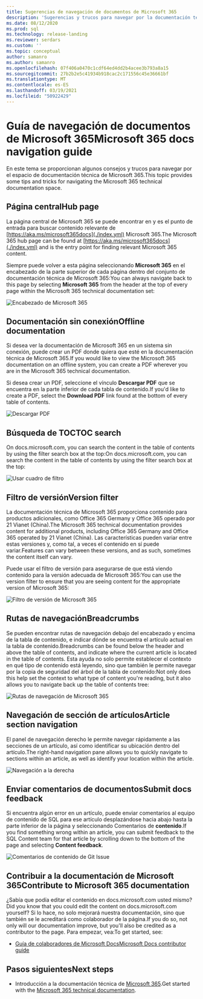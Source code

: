 ```yaml
---
title: Sugerencias de navegación de documentos de Microsoft 365
description: 'Sugerencias y trucos para navegar por la documentación técnica de Microsoft 365: explica aspectos como la página central, la tabla de contenido, el encabezado, así como cómo usar las rutas de navegación y cómo usar el filtro de versión.'
ms.date: 08/12/2020
ms.prod: sql
ms.technology: release-landing
ms.reviewer: serdars
ms.custom: ''
ms.topic: conceptual
author: samanro
ms.author: samanro
ms.openlocfilehash: 07f406a0470c1cdf64ed4dd2b4acee3b793a8a15
ms.sourcegitcommit: 27b2b2e5c41934b918cac2c171556c45e36661bf
ms.translationtype: MT
ms.contentlocale: es-ES
ms.lasthandoff: 03/19/2021
ms.locfileid: "50922429"
---
```

# <a name="microsoft-365-docs-navigation-guide"></a><span data-ttu-id="fbc3a-103">Guía de navegación de documentos de Microsoft 365</span><span class="sxs-lookup"><span data-stu-id="fbc3a-103">Microsoft 365 docs navigation guide</span></span>

<span data-ttu-id="fbc3a-104">En este tema se proporcionan algunos consejos y trucos para navegar por el espacio de documentación técnica de Microsoft 365.</span><span class="sxs-lookup"><span data-stu-id="fbc3a-104">This topic provides some tips and tricks for navigating the Microsoft 365 technical documentation space.</span></span>  

## <a name="hub-page"></a><span data-ttu-id="fbc3a-105">Página central</span><span class="sxs-lookup"><span data-stu-id="fbc3a-105">Hub page</span></span>

<span data-ttu-id="fbc3a-106">La página central de Microsoft 365 se puede encontrar en y es el punto de entrada para buscar contenido relevante de [https://aka.ms/microsoft365docs](./index.yml) Microsoft 365.</span><span class="sxs-lookup"><span data-stu-id="fbc3a-106">The Microsoft 365 hub page can be found at [https://aka.ms/microsoft365docs](./index.yml) and is the entry point for finding relevant Microsoft 365 content.</span></span>

<span data-ttu-id="fbc3a-107">Siempre puede volver a esta página seleccionando **Microsoft 365** en el encabezado de la parte superior de cada página dentro del conjunto de documentación técnica de Microsoft 365:</span><span class="sxs-lookup"><span data-stu-id="fbc3a-107">You can always navigate back to this page by selecting **Microsoft 365** from the header at the top of every page within the Microsoft 365 technical documentation set:</span></span>

![Encabezado de Microsoft 365](media/m365-header-cursor.png)

## <a name="offline-documentation"></a><span data-ttu-id="fbc3a-109">Documentación sin conexión</span><span class="sxs-lookup"><span data-stu-id="fbc3a-109">Offline documentation</span></span>

<span data-ttu-id="fbc3a-110">Si desea ver la documentación de Microsoft 365 en un sistema sin conexión, puede crear un PDF donde quiera que esté en la documentación técnica de Microsoft 365.</span><span class="sxs-lookup"><span data-stu-id="fbc3a-110">If you would like to view the Microsoft 365 documentation on an offline system, you can create a PDF wherever you are in the Microsoft 365 technical documentation.</span></span>

<span data-ttu-id="fbc3a-111">Si desea crear un PDF, seleccione el vínculo **Descargar PDF** que se encuentra en la parte inferior de cada tabla de contenido.</span><span class="sxs-lookup"><span data-stu-id="fbc3a-111">If you'd like to create a PDF, select the **Download PDF** link found at the bottom of every table of contents.</span></span>

![Descargar PDF](media/m365-download-pdf-cursor.png)

## <a name="toc-search"></a><span data-ttu-id="fbc3a-113">Búsqueda de TOC</span><span class="sxs-lookup"><span data-stu-id="fbc3a-113">TOC search</span></span> 
<span data-ttu-id="fbc3a-114">On docs.microsoft.com, you can search the content in the table of contents by using the filter search box at the top:</span><span class="sxs-lookup"><span data-stu-id="fbc3a-114">On docs.microsoft.com, you can search the content in the table of contents by using the filter search box at the top:</span></span>

![Usar cuadro de filtro](media/m365-filter-by-title.png)

## <a name="version-filter"></a><span data-ttu-id="fbc3a-116">Filtro de versión</span><span class="sxs-lookup"><span data-stu-id="fbc3a-116">Version filter</span></span>
<span data-ttu-id="fbc3a-117">La documentación técnica de Microsoft 365 proporciona contenido para productos adicionales, como Office 365 Germany y Office 365 operado por 21 Vianet (China).</span><span class="sxs-lookup"><span data-stu-id="fbc3a-117">The Microsoft 365 technical documentation provides content for additional products, including Office 365 Germany and Office 365 operated by 21 Vianet (China).</span></span> <span data-ttu-id="fbc3a-118">Las características pueden variar entre estas versiones y, como tal, a veces el contenido en sí puede variar.</span><span class="sxs-lookup"><span data-stu-id="fbc3a-118">Features can vary between these versions, and as such, sometimes the content itself can vary.</span></span>

<span data-ttu-id="fbc3a-119">Puede usar el filtro de versión para asegurarse de que está viendo contenido para la versión adecuada de Microsoft 365:</span><span class="sxs-lookup"><span data-stu-id="fbc3a-119">You can use the version filter to ensure that you are seeing content for the appropriate version of Microsoft 365:</span></span>

![Filtro de versión de Microsoft 365](media/m365-version-filter.png)

## <a name="breadcrumbs"></a><span data-ttu-id="fbc3a-121">Rutas de navegación</span><span class="sxs-lookup"><span data-stu-id="fbc3a-121">Breadcrumbs</span></span>

<span data-ttu-id="fbc3a-122">Se pueden encontrar rutas de navegación debajo del encabezado y encima de la tabla de contenido, e indicar dónde se encuentra el artículo actual en la tabla de contenido.</span><span class="sxs-lookup"><span data-stu-id="fbc3a-122">Breadcrumbs can be found below the header and above the table of contents, and indicate where the current article is located in the table of contents.</span></span>  <span data-ttu-id="fbc3a-123">Esta ayuda no solo permite establecer el contexto en qué tipo de contenido está leyendo, sino que también le permite navegar por la copia de seguridad del árbol de la tabla de contenido:</span><span class="sxs-lookup"><span data-stu-id="fbc3a-123">Not only does this help set the context to what type of content you're reading, but it also allows you to navigate back up the table of contents tree:</span></span>

![Rutas de navegación de Microsoft 365](media/m365-breadcrumb.png)

## <a name="article-section-navigation"></a><span data-ttu-id="fbc3a-125">Navegación de sección de artículos</span><span class="sxs-lookup"><span data-stu-id="fbc3a-125">Article section navigation</span></span>

<span data-ttu-id="fbc3a-126">El panel de navegación derecho le permite navegar rápidamente a las secciones de un artículo, así como identificar su ubicación dentro del artículo.</span><span class="sxs-lookup"><span data-stu-id="fbc3a-126">The right-hand navigation pane allows you to quickly navigate to sections within an article, as well as identify your location within the article.</span></span>  

![Navegación a la derecha](media/m365-article-sections.png)

## <a name="submit-docs-feedback"></a><span data-ttu-id="fbc3a-128">Enviar comentarios de documentos</span><span class="sxs-lookup"><span data-stu-id="fbc3a-128">Submit docs feedback</span></span>

<span data-ttu-id="fbc3a-129">Si encuentra algún error en un artículo, puede enviar comentarios al equipo de contenido de SQL para ese artículo desplazándose hacia abajo hasta la parte inferior de la página y seleccionando Comentarios de **contenido**.</span><span class="sxs-lookup"><span data-stu-id="fbc3a-129">If you find something wrong within an article, you can submit feedback to the SQL Content team for that article by scrolling down to the bottom of the page and selecting **Content feedback**.</span></span>

![Comentarios de contenido de Git Issue](media/m365-article-feedback.png)

## <a name="contribute-to-microsoft-365-documentation"></a><span data-ttu-id="fbc3a-131">Contribuir a la documentación de Microsoft 365</span><span class="sxs-lookup"><span data-stu-id="fbc3a-131">Contribute to Microsoft 365 documentation</span></span>

<span data-ttu-id="fbc3a-132">¿Sabía que podía editar el contenido en docs.microsoft.com usted mismo?</span><span class="sxs-lookup"><span data-stu-id="fbc3a-132">Did you know that you could edit the content on docs.microsoft.com yourself?</span></span> <span data-ttu-id="fbc3a-133">Si lo hace, no solo mejorará nuestra documentación, sino que también se le acreditará como colaborador de la página.</span><span class="sxs-lookup"><span data-stu-id="fbc3a-133">If you do so, not only will our documentation improve, but you'll also be credited as a contributor to the page.</span></span> <span data-ttu-id="fbc3a-134">Para empezar, vea:</span><span class="sxs-lookup"><span data-stu-id="fbc3a-134">To get started, see:</span></span>

- [<span data-ttu-id="fbc3a-135">Guía de colaboradores de Microsoft Docs</span><span class="sxs-lookup"><span data-stu-id="fbc3a-135">Microsoft Docs contributor guide</span></span>](/contribute/)

## <a name="next-steps"></a><span data-ttu-id="fbc3a-136">Pasos siguientes</span><span class="sxs-lookup"><span data-stu-id="fbc3a-136">Next steps</span></span>

- <span data-ttu-id="fbc3a-137">Introducción a la documentación técnica de [Microsoft 365](index.yml).</span><span class="sxs-lookup"><span data-stu-id="fbc3a-137">Get started with the [Microsoft 365 technical documentation](index.yml).</span></span>